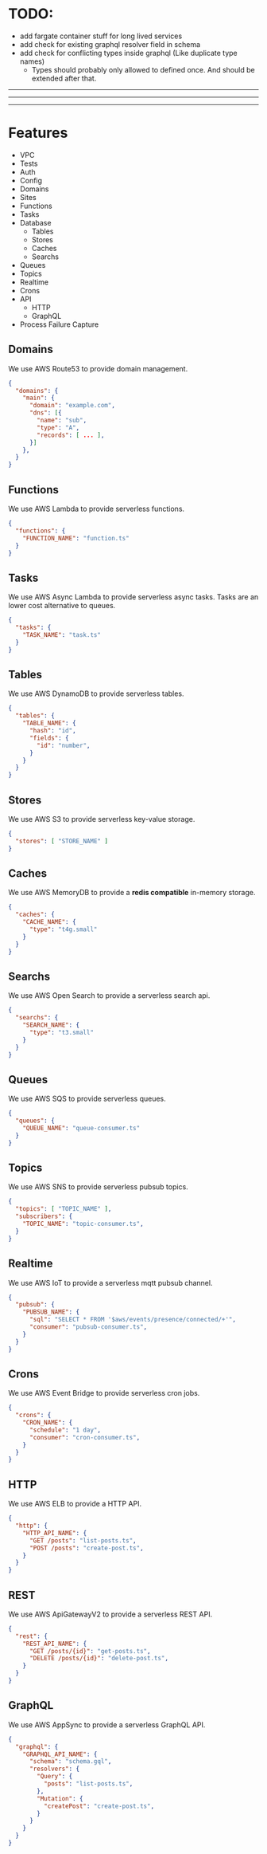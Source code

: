 

# TODO:
- add fargate container stuff for long lived services
- add check for existing graphql resolver field in schema
- add check for conflicting types inside graphql (Like duplicate type names)
  - Types should probably only allowed to defined once. And should be extended after that.

---
---
---

# Features

- VPC
- Tests
- Auth
- Config
- Domains
- Sites
- Functions
- Tasks
- Database
  - Tables
  - Stores
  - Caches
  - Searchs
- Queues
- Topics
- Realtime
- Crons
- API
  - HTTP
  - GraphQL
- Process Failure Capture

## Domains

We use AWS Route53 to provide domain management.

```json
{
  "domains": {
    "main": {
      "domain": "example.com",
      "dns": [{
        "name": "sub",
        "type": "A",
        "records": [ ... ],
      }]
    },
  }
}
```

## Functions

We use AWS Lambda to provide serverless functions.

```json
{
  "functions": {
  	"FUNCTION_NAME": "function.ts"
  }
}
```

## Tasks

We use AWS Async Lambda to provide serverless async tasks.
Tasks are an lower cost alternative to queues.

```json
{
  "tasks": {
  	"TASK_NAME": "task.ts"
  }
}
```

## Tables

We use AWS DynamoDB to provide serverless tables.

```json
{
  "tables": {
    "TABLE_NAME": {
      "hash": "id",
      "fields": {
        "id": "number",
      }
    }
  }
}
```

## Stores

We use AWS S3 to provide serverless key-value storage.

```json
{
  "stores": [ "STORE_NAME" ]
}
```

## Caches

We use AWS MemoryDB to provide a __redis compatible__ in-memory storage.

```json
{
  "caches": {
    "CACHE_NAME": {
      "type": "t4g.small"
    }
  }
}
```

## Searchs

We use AWS Open Search to provide a serverless search api.

```json
{
  "searchs": {
    "SEARCH_NAME": {
      "type": "t3.small"
    }
  }
}
```

## Queues

We use AWS SQS to provide serverless queues.

```json
{
  "queues": {
    "QUEUE_NAME": "queue-consumer.ts"
  }
}
```

## Topics

We use AWS SNS to provide serverless pubsub topics.

```json
{
  "topics": [ "TOPIC_NAME" ],
  "subscribers": {
    "TOPIC_NAME": "topic-consumer.ts",
  }
}
```

## Realtime

We use AWS IoT to provide a serverless mqtt pubsub channel.

```json
{
  "pubsub": {
    "PUBSUB_NAME": {
      "sql": "SELECT * FROM '$aws/events/presence/connected/+'",
      "consumer": "pubsub-consumer.ts",
    }
  }
}
```

## Crons

We use AWS Event Bridge to provide serverless cron jobs.

```json
{
  "crons": {
    "CRON_NAME": {
      "schedule": "1 day",
      "consumer": "cron-consumer.ts",
    }
  }
}
```

## HTTP

We use AWS ELB to provide a HTTP API.

```json
{
  "http": {
    "HTTP_API_NAME": {
      "GET /posts": "list-posts.ts",
      "POST /posts": "create-post.ts",
    }
  }
}
```

## REST

We use AWS ApiGatewayV2 to provide a serverless REST API.

```json
{
  "rest": {
    "REST_API_NAME": {
      "GET /posts/{id}": "get-posts.ts",
      "DELETE /posts/{id}": "delete-post.ts",
    }
  }
}
```

## GraphQL

We use AWS AppSync to provide a serverless GraphQL API.

```json
{
  "graphql": {
    "GRAPHQL_API_NAME": {
      "schema": "schema.gql",
      "resolvers": {
        "Query": {
          "posts": "list-posts.ts",
        },
        "Mutation": {
          "createPost": "create-post.ts",
        }
      }
    }
  }
}
```
